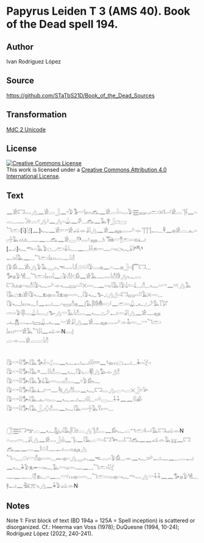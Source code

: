 # Papyrus Leiden T 3 (AMS 40). Book of the Dead spell 194.

## Author 

Ivan Rodríguez López

## Source 

https://github.com/STaTbS21D/Book_of_the_Dead_Sources

## Transformation 

[MdC 2 Unicode](https://statbs21d.github.io/mdc2unicode.html)

## License 

<a rel="license" href="http://creativecommons.org/licenses/by/4.0/"><img alt="Creative Commons License" style="border-width:0" src="https://i.creativecommons.org/l/by/4.0/88x31.png" /></a><br />This work is licensed under a <a rel="license" href="http://creativecommons.org/licenses/by/4.0/">Creative Commons Attribution 4.0 International License</a>.

## Text 

<hiero>𓈖𓀀𓉐𓂋𓂻𓈖𓀀𓐝𓃀𓈖𓏌𓅱𓅣𓎟𓌃𓏤𓏥𓃹𓈖𓀀𓐝𓇋𓏏𓂋𓅱𓈗𓈘𓈅𓏤𓂧𓏴𓂡𓀀𓐝𓊹𓌢𓈖𓏏𓂋𓈓𓊃𓌬𓐝𓏲𓂻𓍲𓈖𓂻𓏏𓆮𓈖𓀔𓈓𓃹𓈖𓅓𓋁𓃀𓐎𓈉<br>
<rubrum>𓆓𓂧[𓇋]𓋔[𓈖]𓆑𓈖𓀀𓏌𓎡𓀀</rubrum>𓊩𓁹𓇍𓇋𓂻𓈖𓀀𓈖𓈐𓂋𓌴𓁹𓊹𓊹𓊹𓉻𓈓𓋹𓈖𓐍𓀀𓐝𓊵𓏏𓊪𓏶𓅓𓏭𓂓𓏤𓈓𓊃𓈖𓈓𓃹𓈖𓀀𓈀𓇥𓂋𓏲𓈐𓈓𓊸𓃝𓏤𓎟𓊽𓂧𓏏𓊖𓂞<br>
[𓂝]𓆑𓆞𓏏𓅓𓅱𓐎𓈓𓂧𓏇𓇋𓈅𓈓𓈖𓈓𓌢𓌢𓂉𓏝𓊃𓏏𓏭𓐎𓆑𓏇𓇋⸢𓄪⸣𓂝𓏤𓇋𓅓𓈖𓈓<rubrum>𓆓𓂧𓌃𓏤𓏥</rubrum>𓂋𓊃𓇋𓁐<br>
𓊤𓅱𓀁𓊃𓀀𓏤𓂻𓅱𓅓𓇾𓏤𓈅𓌻𓂋𓇋𓆵𓇳𓇳𓇋𓅱𓂋𓐍𓈖𓏏𓊃𓐍𓃀𓏏𓉨𓉐𓈓<br>
𓅜𓐍𓅱𓀽𓈓<rubrum>𓆓𓂧𓌃𓏤𓏥</rubrum>𓇋𓈖𓊪𓅱𓁢𓌃𓏲𓀁𓈖𓀀𓅓𓊃𓂋𓇋𓀭𓀙𓂻𓆑𓂋<br>
𓉐𓏤𓃭𓏏𓏭𓀭𓇋𓅱𓆑𓌴𓁹𓆑𓈙𓏏𓍔𓏴𓏝𓈓𓈖𓏏𓏭𓇋𓅓𓇋𓅱𓍑𓏌𓏏𓍑𓈓𓀭𓈓𓆑𓏏𓎡𓈖𓏌𓏲𓂻𓅓<br>
𓇋𓅓𓐎𓁷𓏤𓀀𓇋𓅱𓆑𓁷𓏤𓐍𓏥𓀢𓁷𓏤𓐍𓏏𓏝𓈓𓇋𓅱𓆑𓅧𓈎𓂻𓊨𓏏𓉐𓈙𓏏𓍔𓄿𓏴𓏝𓈓<br>
𓇋𓅱𓆑𓌃𓏤𓏥𓆑𓎛𓈖𓂝𓊃𓏏𓈙𓀭𓐍𓈖𓊤𓅓𓋴𓀙𓄟𓏏𓆇𓍲𓈖𓂧𓏏𓆮𓂜𓈎𓌳𓅓𓍘𓅯<br>
𓏝𓏏𓅱𓇋𓋴𓂋𓆮𓇋𓂋𓈎𓅧𓂻𓎟𓅓𓇋𓀭𓂋𓈖𓆑𓈎𓌳𓂝𓏝𓇍𓇋𓂻𓈖𓀀𓊃𓈐<br>
𓂜𓆣𓂋𓂝𓈙𓆮𓂜𓈖𓎟𓀀𓇍𓇋𓂻𓈖𓀀𓊃𓈐𓂋𓌴𓁹𓄤𓏤𓏝𓈓𓎡<rubrum>𓆓𓂧</rubrum><br>
<rubrum>𓌃𓏤𓏥</rubrum>𓏌𓎡𓀀𓅓<rubrum>𓆓𓌃𓇋</rubrum>𓈖𓊩𓁹N𓐙𓊤<br>
𓐝𓁹𓂋𓀀𓐝𓐝𓇋𓀭<br>
<br>
<br>
<rubrum>𓇋𓅱𓎡𓇋𓇋𓅜𓏤𓇋𓅓</rubrum>𓅜𓏤𓌉𓏏𓋑𓂋𓈖𓆑𓂝𓂝𓇋𓇋𓏠𓈖𓍊𓐍𓏥𓈍𓂝𓈓𓇓𓏏𓋔𓏏<br>
<rubrum>𓇋𓅱𓎡𓇋𓇋𓅜𓏤𓇋𓅓</rubrum>𓎼𓊃𓇋𓇋𓀭𓂋𓈖𓆑𓇋𓅱𓏤𓐝𓌞𓋴𓂻𓅃𓁹𓊨𓀭<br>
<rubrum>𓇋𓅱𓎡𓇋𓇋𓅜𓏤𓇋𓅓</rubrum>𓅥𓍑𓄿𓏝𓂋𓏤𓀭𓂋𓈖𓏌𓅱𓀁𓆑<br>
<rubrum>𓇋𓅱𓎡𓇋𓇋𓅜𓏤𓇋𓅓</rubrum>𓂞𓎡𓊃𓀓𓂻𓀭𓏪𓂋𓈖𓆑𓉐𓂋𓂻𓐝𓏏𓐝𓏴𓃀𓏌𓅪<br>
<rubrum>𓇋𓅱𓎡𓇋𓇋𓅜𓏤𓇋𓅓</rubrum>𓊵𓏏𓊪𓂋𓈖𓆑𓂝𓂝𓇋𓇋𓈓𓏏𓏐𓈀𓈓𓇑𓇑𓈖𓈖𓇋𓇋𓀉<br>
<rubrum>𓇋𓅱𓎡𓇋𓇋𓅜𓏤𓇋𓅓</rubrum>𓃀𓈎𓆭𓀭𓂋𓈖𓆑𓇋𓅓𓏏𓏏𓏶𓅓𓎃𓏤𓏝𓈓<br>
<br>
<br>
𓃂𓈗𓉐<rubrum>𓅠𓐝𓈖𓆑𓅽𓏤𓇋𓅓</rubrum>𓋴𓌬𓐝𓂻𓊹𓀭𓂋𓈖𓀁𓆑𓐝𓎔𓂧𓂡𓅓𓉐𓏤𓊩𓁹N<br>
𓏏𓐙𓏝𓈓𓇍𓇋𓂻𓈖𓀀𓂋𓃀𓏤𓍛𓏤𓈖𓊹𓊪𓈖𓇋𓅓𓐝𓎺𓏏𓉐𓅨𓂋𓉐𓃹𓈖𓈖𓊩𓁹𓅓𓄚𓈖𓉐𓃹𓈖𓈖𓂋𓈖𓎛𓇳𓎛𓊃𓂝𓂋𓏭𓈐𓂻<br>
𓆓𓏏𓇿𓇳𓏤𓎟𓀭𓐍𓏏𓏝𓈓𓆱𓐍𓏏𓂻𓇾𓏤𓈅𓈖𓌻𓂋𓏏𓅱𓀁𓈓𓁹𓈖𓆑𓌷𓂝𓊃𓈖𓈓𓂋𓂝𓈖𓆑𓇓𓅱𓁷𓏤𓄡𓏏𓏤𓆑𓅓𓂺𓏤𓏝𓊃𓈖𓈓<rubrum>𓆓𓂧𓇋𓋔</rubrum><br>
<rubrum>𓊃𓈖𓊃𓈓</rubrum>𓇋𓐩𓁷𓏤𓈓𓏏𓈖𓈓𓎟𓏲𓏥𓐍𓏏𓏝𓈓<rubrum>𓆓𓂧𓏏𓏥𓐍𓏏𓆑𓄭𓂋𓂻𓎟𓇑𓇑𓈖𓈖</rubrum>𓅜𓐍𓅱𓀽𓈓𓊢𓂝𓈖𓅖𓊄𓏭𓂻𓈖𓇓𓅱𓊩𓁹N<br></hiero>

## Notes 

Note 1: First block of text (BD 194a = 125A = Spell inception) is scattered or disorganized. Cf.: Heerma van Voss (1978); DuQuesne (1994, 10-24); Rodríguez López (2022, 240-241).